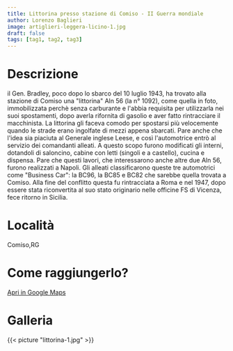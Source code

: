 ```yaml
---
title: Littorina presso stazione di Comiso - II Guerra mondiale
author: Lorenzo Baglieri
image: artiglieri-leggera-licino-1.jpg
draft: false
tags: [tag1, tag2, tag3]
---
```


# Descrizione
il Gen. Bradley, poco dopo lo sbarco del 10 luglio 1943, ha trovato alla stazione di Comiso una "littorina" Aln 56 
(la n° 1092), come quella in foto, immobilizzata perchè senza carburante e l'abbia requisita per utilizzarla nei 
suoi spostamenti, dopo averla rifornita di gasolio e aver fatto rintracciare il macchinista. La littorina gli faceva 
comodo per spostarsi più velocemente quando le strade erano ingolfate di mezzi appena sbarcati. Pare anche che l'idea 
sia piaciuta al Generale inglese Leese, e così l'automotrice entrò al servizio dei comandanti alleati. A questo scopo 
furono modificati gli interni, dotandoli di saloncino, cabine con letti (singoli e a castello), cucina e dispensa. 
Pare che questi lavori, che interessarono anche altre due Aln 56, furono realizzati a Napoli. Gli alleati classificarono 
queste tre automotrici come "Business Car": la BC96, la BC85 e BC82 che sarebbe quella trovata a Comiso. Alla fine del 
conflitto questa fu rintracciata a Roma e nel 1947, dopo essere stata riconvertita al suo stato originario nelle officine 
FS di Vicenza, fece ritorno in Sicilia.


# Località
Comiso,RG

# Come raggiungerlo?
[Apri in Google Maps](https://goo.gl/maps/99Y6J7P8XcyXqnur7)

# Galleria

{{< picture "littorina-1.jpg" >}}